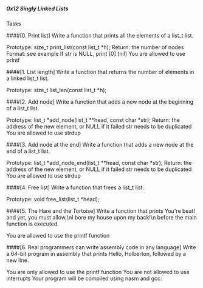 ##### 0x12 Singly Linked Lists

Tasks

####[0. Print list]
Write a function that prints all the elements of a list_t list.

Prototype: size_t print_list(const list_t *h);
Return: the number of nodes
Format: see example
If str is NULL, print [0] (nil)
You are allowed to use printf

####[1. List length]
Write a function that returns the number of elements in a linked list_t list.

Prototype: size_t list_len(const list_t *h);

####[2. Add node]
Write a function that adds a new node at the beginning of a list_t list.

Prototype: list_t *add_node(list_t **head, const char *str);
Return: the address of the new element, or NULL if it failed
str needs to be duplicated
You are allowed to use strdup

####[3. Add node at the end]
Write a function that adds a new node at the end of a list_t list.

Prototype: list_t *add_node_end(list_t **head, const char *str);
Return: the address of the new element, or NULL if it failed
str needs to be duplicated
You are allowed to use strdup

####[4. Free list]
Write a function that frees a list_t list.

Prototype: void free_list(list_t *head);

####[5. The Hare and the Tortoise]
Write a function that prints You're beat! and yet, you must allow,\nI bore my house upon my back!\n before the main function is executed.

You are allowed to use the printf function

####[6. Real programmers can write assembly code in any language]
Write a 64-bit program in assembly that prints Hello, Holberton, followed by a new line.

You are only allowed to use the printf function
You are not allowed to use interrupts
Your program will be compiled using nasm and gcc:
